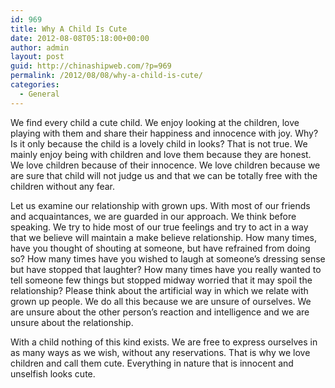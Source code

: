 ```yaml
---
id: 969
title: Why A Child Is Cute
date: 2012-08-08T05:18:00+00:00
author: admin
layout: post
guid: http://chinashipweb.com/?p=969
permalink: /2012/08/08/why-a-child-is-cute/
categories:
  - General
---
```

We find every child a cute child. We enjoy looking at the children, love playing with them and share their happiness and innocence with joy. Why? Is it only because the child is a lovely child in looks? That is not true. We mainly enjoy being with children and love them because they are honest. We love children because of their innocence. We love children because we are sure that child will not judge us and that we can be totally free with the children without any fear.

Let us examine our relationship with grown ups. With most of our friends and acquaintances, we are guarded in our approach. We think before speaking. We try to hide most of our true feelings and try to act in a way that we believe will maintain a make believe relationship. How many times, have you thought of shouting at someone, but have refrained from doing so? How many times have you wished to laugh at someone&#8217;s dressing sense but have stopped that laughter? How many times have you really wanted to tell someone few things but stopped midway worried that it may spoil the relationship? Please think about the artificial way in which we relate with grown up people. We do all this because we are unsure of ourselves. We are unsure about the other person&#8217;s reaction and intelligence and we are unsure about the relationship.

With a child nothing of this kind exists. We are free to express ourselves in as many ways as we wish, without any reservations. That is why we love children and call them cute. Everything in nature that is innocent and unselfish looks cute.